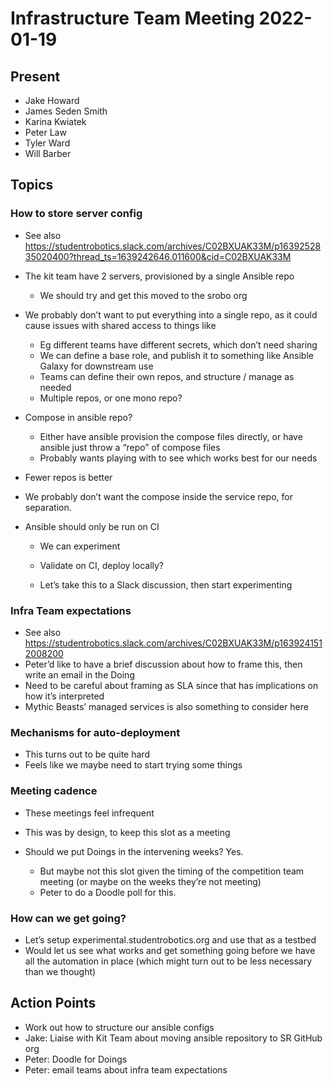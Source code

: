 # Infrastructure Team Meeting 2022-01-19

## Present

- Jake Howard
- James Seden Smith
- Karina Kwiatek
- Peter Law
- Tyler Ward
- Will Barber

## Topics

### How to store server config

- See also https://studentrobotics.slack.com/archives/C02BXUAK33M/p1639252835020400?thread_ts=1639242646.011600&cid=C02BXUAK33M

- The kit team have 2 servers, provisioned by a single Ansible repo

  - We should try and get this moved to the srobo org

- We probably don’t want to put everything into a single repo, as it could cause issues with shared access to things like

  - Eg different teams have different secrets, which don’t need sharing
  - We can define a base role, and publish it to something like Ansible Galaxy for downstream use
  - Teams can define their own repos, and structure / manage as needed
  - Multiple repos, or one mono repo?

- Compose in ansible repo?

  - Either have ansible provision the compose files directly, or have ansible just throw a “repo” of compose files
  - Probably wants playing with to see which works best for our needs

- Fewer repos is better

- We probably don’t want the compose inside the service repo, for separation.

- Ansible should only be run on CI

  - We can experiment
  - Validate on CI, deploy locally?

  - Let’s take this to a Slack discussion, then start experimenting

### Infra Team expectations

- See also https://studentrobotics.slack.com/archives/C02BXUAK33M/p1639241512008200
- Peter’d like to have a brief discussion about how to frame this, then write an email in the Doing
- Need to be careful about framing as SLA since that has implications on how it’s interpreted
- Mythic Beasts’ managed services is also something to consider here

### Mechanisms for auto-deployment

- This turns out to be quite hard
- Feels like we maybe need to start trying some things

### Meeting cadence

- These meetings feel infrequent

- This was by design, to keep this slot as a meeting

- Should we put Doings in the intervening weeks? Yes.

  - But maybe not this slot given the timing of the competition team meeting (or maybe on the weeks they’re not meeting)
  - Peter to do a Doodle poll for this.

### How can we get going?

- Let’s setup experimental.studentrobotics.org and use that as a testbed
- Would let us see what works and get something going before we have all the automation in place (which might turn out to be less necessary than we thought)

## Action Points

- Work out how to structure our ansible configs
- Jake: Liaise with Kit Team about moving ansible repository to SR GitHub org
- Peter: Doodle for Doings
- Peter: email teams about infra team expectations
